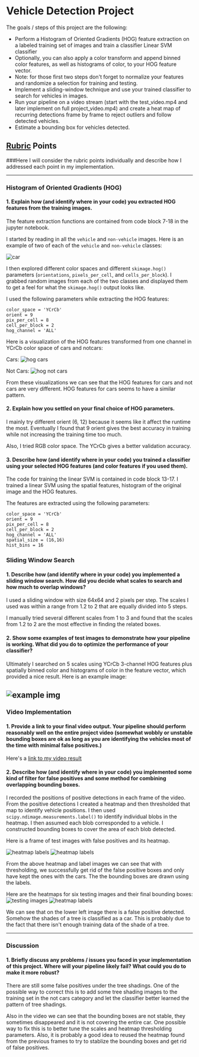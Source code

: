 # **Vehicle Detection Project**

The goals / steps of this project are the following:

* Perform a Histogram of Oriented Gradients (HOG) feature extraction on a labeled training set of images and train a classifier Linear SVM classifier
* Optionally, you can also apply a color transform and append binned color features, as well as histograms of color, to your HOG feature vector.
* Note: for those first two steps don't forget to normalize your features and randomize a selection for training and testing.
* Implement a sliding-window technique and use your trained classifier to search for vehicles in images.
* Run your pipeline on a video stream (start with the test_video.mp4 and later implement on full project_video.mp4) and create a heat map of recurring detections frame by frame to reject outliers and follow detected vehicles.
* Estimate a bounding box for vehicles detected.

[//]: # (Image References)
[image1]: ./examples/car_not_car.png
[image2]: ./examples/HOG_example.jpg
[image3]: ./examples/sliding_windows.jpg
[image4]: ./examples/sliding_window.jpg
[image5]: ./examples/bboxes_and_heat.png
[image6]: ./examples/labels_map.png
[image7]: ./examples/output_bboxes.png
[video1]: ./project_video.mp4

## [Rubric](https://review.udacity.com/#!/rubrics/513/view) Points
###Here I will consider the rubric points individually and describe how I addressed each point in my implementation.  

---

### Histogram of Oriented Gradients (HOG)

#### 1. Explain how (and identify where in your code) you extracted HOG features from the training images.

The feature extraction functions are contained from code block 7-18 in the jupyter notebook.

I started by reading in all the `vehicle` and `non-vehicle` images.  Here is an example of two of each of the `vehicle` and `non-vehicle` classes:

![car](output_images/Carnoncar.png)

I then explored different color spaces and different `skimage.hog()` parameters (`orientations`, `pixels_per_cell`, and `cells_per_block`).  I grabbed random images from each of the two classes and displayed them to get a feel for what the `skimage.hog()` output looks like.

I used the following parameters while extracting the HOG features:

```
color_space = 'YCrCb'
orient = 9
pix_per_cell = 8
cell_per_block = 2
hog_channel = 'ALL'
```

Here is a visualization of the HOG features transformed from one channel in YCrCb color space of cars and notcars:

Cars:
![hog cars](output_images/HOG_cars.png)

Not Cars:
![hog not cars](output_images/HOG_noncars.png)

From these visualizations we can see that the HOG features for cars and not cars are very different. HOG features for cars seems to have a similar pattern.

#### 2. Explain how you settled on your final choice of HOG parameters.

I mainly try different orient (6, 12) because it seems like it affect the runtime the most. Eventually I found that 9 orient gives the best accuracy in training while not increasing the training time too much.

Also, I tried RGB color space. The YCrCb gives a better validation accuracy.

#### 3. Describe how (and identify where in your code) you trained a classifier using your selected HOG features (and color features if you used them).

The code for training the linear SVM is contained in code block 13-17. I trained a linear SVM using the spatial features, histogram of the original image and the HOG features.

The features are extracted using the following parameters:
```
color_space = 'YCrCb'
orient = 9
pix_per_cell = 8
cell_per_block = 2
hog_channel = 'ALL'
spatial_size = (16,16)
hist_bins = 16
```
### Sliding Window Search

#### 1. Describe how (and identify where in your code) you implemented a sliding window search.  How did you decide what scales to search and how much to overlap windows?

I used a sliding window with size 64x64 and 2 pixels per step. The scales I used was within a range from 1.2 to 2 that are equally divided into 5 steps.

I manually tried several different scales from 1 to 3 and found that the scales from 1.2 to 2 are the most effective in finding the related boxes.

#### 2. Show some examples of test images to demonstrate how your pipeline is working.  What did you do to optimize the performance of your classifier?

Ultimately I searched on 5 scales using YCrCb 3-channel HOG features plus spatially binned color and histograms of color in the feature vector, which provided a nice result.  Here is an example image:

![example img](output_images/boxes_detected.png)
---

### Video Implementation

#### 1. Provide a link to your final video output.  Your pipeline should perform reasonably well on the entire project video (somewhat wobbly or unstable bounding boxes are ok as long as you are identifying the vehicles most of the time with minimal false positives.)
Here's a [link to my video result](./output3.mp4)


#### 2. Describe how (and identify where in your code) you implemented some kind of filter for false positives and some method for combining overlapping bounding boxes.

I recorded the positions of positive detections in each frame of the video.  From the positive detections I created a heatmap and then thresholded that map to identify vehicle positions.  I then used `scipy.ndimage.measurements.label()` to identify individual blobs in the heatmap.  I then assumed each blob corresponded to a vehicle.  I constructed bounding boxes to cover the area of each blob detected.  

Here is a frame of test images with false positives and its heatmap.

![heatmap labels](output_images/boxes_detected.png)
![heatmap labels](output_images/heatmap_labels.png)

From the above heatmap and label images we can see that with thresholding, we successfully get rid of the false positive boxes and only have kept the ones with the cars. The the bounding boxes are drawn using the labels.

Here are the heatmaps for six testing images and their final bounding boxes:
![testing images](output_images/heatmap_test.png)
![heatmap labels](output_images/finish.png)

We can see that on the lower left image there is a false positive detected. Somehow the shades of a tree is classified as a car. This is probably due to the fact that there isn't enough training data of the shade of a tree.

---

### Discussion

#### 1. Briefly discuss any problems / issues you faced in your implementation of this project.  Where will your pipeline likely fail?  What could you do to make it more robust?

There are still some false positives under the tree shadings. One of the possible way to correct this is to add some tree shading images to the training set in the not cars category and let the classifier better learned the pattern of tree shadings.

Also in the video we can see that the bounding boxes are not stable, they sometimes disappeared and it is not covering the entire car. One possible way to fix this is to better tune the scales and heatmap thresholding parameters. Also, it is probably a good idea to reused the heatmap found from the previous frames to try to stablize the bounding boxes and get rid of false positives.

